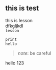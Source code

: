 ## this is test

this is lesson <br>
dfkgljkdl<br>
``lesson``

```
print
hello
```

>_note_:
be careful

hello 123